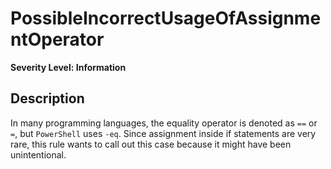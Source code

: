 # PossibleIncorrectUsageOfAssignmentOperator

**Severity Level: Information**

## Description

In many programming languages, the equality operator is denoted as `==` or `=`, but `PowerShell` uses `-eq`. Since assignment inside if statements are very rare, this rule wants to call out this case because it might have been unintentional.
